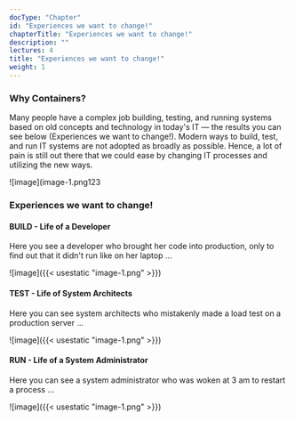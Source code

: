 ```yaml
---
docType: "Chapter"
id: "Experiences we want to change!"
chapterTitle: "Experiences we want to change!"
description: ""
lectures: 4
title: "Experiences we want to change!"
weight: 1
---
```


### **Why Containers?**

Many people have a complex job building, testing, and running systems based on old concepts and technology in today's IT — the results you can see below (Experiences we want to change!). Modern ways to build, test, and run IT systems are not adopted as broadly as possible. Hence, a lot of pain is still out there that we could ease by changing IT processes and utilizing the new ways.

![image](image-1.png123

### **Experiences we want to change!**

#### **BUILD - Life of a Developer**

Here you see a developer who brought her code into production, only to find out that it didn't run like on her laptop ...

![image]({{< usestatic "image-1.png" >}})

#### **TEST - Life of System Architects**

Here you can see system architects who mistakenly made a load test on a production server ...

![image]({{< usestatic "image-1.png" >}})

#### **RUN - Life of a System Administrator**

Here you can see a system administrator who was woken at 3 am to restart a process ...

![image]({{< usestatic "image-1.png" >}})

